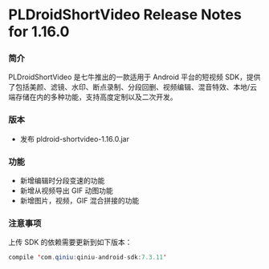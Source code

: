 # PLDroidShortVideo Release Notes for 1.16.0

### 简介

PLDroidShortVideo 是七牛推出的一款适用于 Android 平台的短视频 SDK，提供了包括美颜、滤镜、水印、断点录制、分段回删、视频编辑、混音特效、本地/云端存储在内的多种功能，支持高度定制以及二次开发。

### 版本

* 发布 pldroid-shortvideo-1.16.0.jar

### 功能

* 新增编辑时分段变速的功能
* 新增从视频导出 GIF 动图功能
* 新增图片，视频，GIF 混合拼接的功能

### 注意事项

上传 SDK 的依赖需要更新到如下版本：

```java
compile 'com.qiniu:qiniu-android-sdk:7.3.11'
```